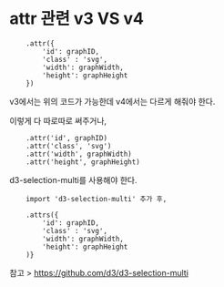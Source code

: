 # attr 관련 v3 VS v4

        .attr({
            'id': graphID,
            'class' : 'svg',
            'width': graphWidth,
            'height': graphHeight
        })

v3에서는 위의 코드가 가능한데 v4에서는 다르게 해줘야 한다.


이렇게 다 따로따로 써주거나,


        .attr('id', graphID)
        .attr('class', 'svg')
        .attr('width', graphWidth)
        .attr('height', graphHeight)


d3-selection-multi를 사용해야 한다.


        import 'd3-selection-multi' 추가 후,

        .attrs({
            'id': graphID,
            'class' : 'svg',
            'width': graphWidth,
            'height': graphHeight
        )}


참고 > https://github.com/d3/d3-selection-multi